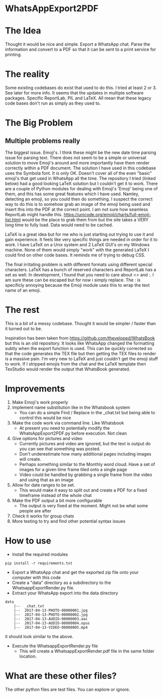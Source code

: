# WhatsAppExport2PDF

# The Idea

Thought it would be nice and simple. Export a WhatsApp chat. Parse the information and convert to a PDF so that it can be sent to a print service for printing.

# The reality

Some existing codebases do exist that used to do this. I tried at least 2 or 3. See later for more info. It seems that the updates in multiple software packages. Specific ReportLab, PIL and LaTeX. All mean that these legacy code bases don't run as simply as they used to. 

# The Big Problem

## Multiple problems really

The biggest issue. Emoji's. I think these might be the new date time parsing issue for parsing text. There does not seem to be a simple or universal solution to move Emoji's around and more importantly have them render correctly within a PDF document. 
The solution I have used in this codebase uses the Symbola font. It is only OK. Doesn't cover all of the even "basic" emoji's that get used in WhatsApp all the time.
The repository I tried (linked below) had a good looking LaTeX solution but I couldn't get it to work. There are a couple of Python modules for dealing with Emoji's 'Emoji' being one of them, and this has some great features which I have used. Namley, detecting an emoji, so you could then do something. I suspect the correct way to do this is to somehow grab an image of the emoji being used and insert this into the PDF at the correct point. I am not sure how seamless ReportLab might handle this.
https://unicode.org/emoji/charts/full-emoji-list.html would be the place to grab them from but the site takes a VERY long time to fully load. Data would need to be cached.

LaTeX is a great idea but for me who is just starting out trying to use it and gain experience. It feels like very specific things are needed in order for it to work. I have LaTeX on a Unix system and 2 LaTeX GUI's on my Windows machine. None of them would simply "work" with the generated LaTeX I could find on other code bases.
It reminds me of trying to debug CSS.

The final irritating problem is with different formats using different special characters. LaTeX has a bunch of reserved characters and ReportLab has a set as well. 
In development, I found that you need to care about <> and :. I am sure these can be escaped but for now i simply replace. 
The : is specificly annoying because the Emoji module uses this to wrap the text name of an emoji.

# The rest

This is a bit of a messy codebase. Thought it would be simpler / faster than it turned out to be.

Inspiration has been taken from https://github.com/theveloped/WhatsBook 
but this is an old repository. It looks like WhatsApp changed the formatting subtly when the export function is used. 
This can be quickly corrected so that the code generates the TEX file but then getting the TEX files to render is a massive pain. I'm very new to LaTeX and just couldn't get the emoji stuff to work. If I stripped emojis from the chat and the LaTeX template then TexStudio would render the output that WhatsBook generated. 

# Improvements

1. Make Emoji's work properly
2. Implement name substitution like in the Whatsbook system
    * You can do a simple Find / Replace in the _chat.txt but being able to control this would be nice
3. Make the code work via command line. Like Whatsbook
    * At present you need to potentially modify the WhatsAppExport2PDF.py before execution. Not clean
4. Give options for pictures and video
    * Currently pictures and video are ignored, but the text is output do you can see that something was posted.
    * Don't underestimate how many additional pages including images will create.
    * Perhaps something similar to the Monthly word cloud. Have a set of images for a given time frame tiled onto a single page
    * Video could be handled by grabbing a single frame from the video and using that as an image
5. Allow for date ranges to be set.
    * This would make it easy to split out and create a PDF for a fixed timeframe instead of the whole chat
6. Make the PDF output a bit more configurable
    * The output is very fixed at the moment. Might not be what some people are after
7. Check it works for group chats
8. More testing to try and find other potential syntax issues

# How to use 

* Install the required modules 
```
pip install -r requirements.txt
```
* Export a WhatsApp chat and get the exported zip file onto your computer with this code
* Create a "data" directory as a subdirectory to the WhatsappExportRender.py file.
* Extract your WhatsApp export into the data directory
```plaintext
data
    |--  _chat.txt
    |--  2017-04-13-PHOTO-00000001.jpg
    |--  2017-04-13-PHOTO-00000002.jpg
    |--  2017-04-13-AUDIO-00000003.aac
    |--  2017-04-13-AUDIO-00000004.opus
    |--  2017-04-13-VIDEO-00000005.mp4
```
it should look similar to the above.
* Execute the WhatsappExportRender.py file
    * This will create a WhatsappExportRender.pdf file in the same folder location.

# What are these other files?

The other python files are test files. You can explore or ignore.